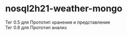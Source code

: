 # nosql2h21-weather-mongo
Тег 0.5 для Прототип хранения и представления <br/>
Тег 0.8 для Прототип анализ
